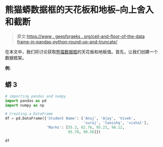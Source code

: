 # 熊猫蟒数据框的天花板和地板–向上舍入和截断

> 原文:[https://www . geesforgeks . org/ceil-and-floor-of-the-data frame-in-pandas-python-round-up-and-truncate/](https://www.geeksforgeeks.org/ceil-and-floor-of-the-dataframe-in-pandas-python-round-up-and-truncate/)

在本文中，我们将讨论获取[熊猫数据框](https://www.geeksforgeeks.org/python-pandas-dataframe/)的天花板和地板值。首先，让我们创建一个数据框架。

**例:**

## 蟒 3

```py
# importing pandas and numpy
import pandas as pd
import numpy as np

# Creating a DataFrame
df = pd.DataFrame({'Student Name': ['Anuj', 'Ajay', 'Vivek',
                                    'suraj', 'tanishq', 'vishal'],
                   'Marks': [55.3, 82.76, 95.23, 98.12,
                             95.78, 90.56]})

df
```